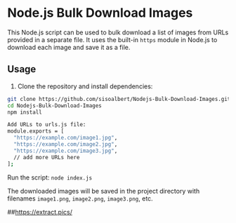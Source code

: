 # Node.js Bulk Download Images

This Node.js script can be used to bulk download a list of images from URLs provided in a separate file. It uses the built-in `https` module in Node.js to download each image and save it as a file.

## Usage

1. Clone the repository and install dependencies:

```bash
git clone https://github.com/sisoalbert/Nodejs-Bulk-Download-Images.git
cd Nodejs-Bulk-Download-Images
npm install

Add URLs to urls.js file:
module.exports = [
  "https://example.com/image1.jpg",
  "https://example.com/image2.jpg",
  "https://example.com/image3.jpg",
  // add more URLs here
];
```

Run the script:
`node index.js`

The downloaded images will be saved in the project directory with filenames `image1.png`, `image2.png`, `image3.png`, etc.

##https://extract.pics/
